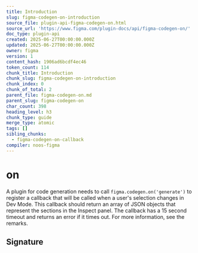 ```yaml
---
title: Introduction
slug: figma-codegen-on-introduction
source_file: plugin-api-figma-codegen-on.html
source_url: 'https://www.figma.com/plugin-docs/api/figma-codegen-on/'
doc_type: plugin-api
created: 2025-06-27T00:00:00.000Z
updated: 2025-06-27T00:00:00.000Z
owner: figma
version: 1
content_hash: 1906ad6bcdf4ec46
token_count: 114
chunk_title: Introduction
chunk_slug: figma-codegen-on-introduction
chunk_index: 0
chunk_of_total: 2
parent_file: figma-codegen-on.md
parent_slug: figma-codegen-on
char_count: 398
heading_level: h3
chunk_type: guide
merge_type: atomic
tags: []
sibling_chunks:
  - figma-codegen-on-callback
compiler: noos-figma
---
```


# on

A plugin for code generation needs to call `figma.codegen.on('generate')` to register a callback
that will be called when a user's selection changes in Dev Mode. This callback
should return an array of JSON objects that represent the sections in the
Inspect panel. The callback has a 15 second timeout and returns an error if it times out. For more
information, see the remarks.

## Signature
